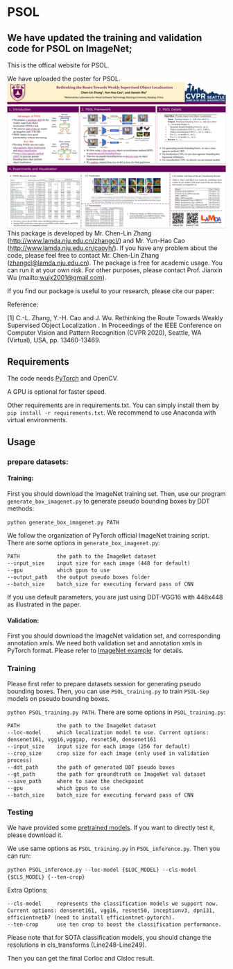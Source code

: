 # PSOL
## We have updated the training and validation code for PSOL on ImageNet;
This is the offical website for PSOL. 

We have uploaded the poster for PSOL.
![Poster][poster]
This package is developed by Mr. Chen-Lin Zhang (http://www.lamda.nju.edu.cn/zhangcl/) and Mr. Yun-Hao Cao (http://www.lamda.nju.edu.cn/caoyh/). If you have any problem about 
the code, please feel free to contact Mr. Chen-Lin Zhang (zhangcl@lamda.nju.edu.cn). 
The package is free for academic usage. You can run it at your own risk. For other purposes, please contact Prof. Jianxin Wu (mailto:wujx2001@gmail.com).

If you find our package is useful to your research, please cite our paper:

Reference: 
           
[1] C.-L. Zhang, Y.-H. Cao and J. Wu. Rethinking the Route Towards Weakly Supervised Object Localization
. In Proceedings of the IEEE Conference on Computer Vision and Pattern Recognition (CVPR 2020), Seattle, WA (Virtual), USA, pp. 13460-13469.
## Requirements
The code needs [PyTorch][pytorch] and OpenCV.

A GPU is optional for faster speed.

Other requirements are in requirements.txt. You can simply install them by `pip install -r requirements.txt`. We recommend to use Anaconda with virtual environments.

## Usage


### prepare datasets:
#### Training:
First you should download the ImageNet training set. Then, use our program `generate_box_imagenet.py` to generate pseudo bounding boxes by DDT methods:

`python generate_box_imagenet.py PATH`

We follow the organization of PyTorch official ImageNet training script. There are some options in `generate_box_imagenet.py`:

```
PATH            the path to the ImageNet dataset
--input_size    input size for each image (448 for default)
--gpu           which gpus to use 
--output_path   the output pseudo boxes folder
--batch_size    batch_size for executing forward pass of CNN
```

If you use default parameters, you are just using DDT-VGG16 with 448x448 as illustrated in the paper.
#### Validation:
First you should download the ImageNet validation set, and corresponding annotation xmls. We need both validation set and annotation xmls in PyTorch format. Please refer to [ImageNet example][imagenet example] for details.
### Training

Please first refer to prepare datasets session for generating pseudo bounding boxes. Then, you can use `PSOL_training.py` to train `PSOL-Sep` models on pseudo bounding boxes.

`python PSOL_training.py PATH`. There are some options in `PSOL_training.py`:

```
PATH            the path to the ImageNet dataset
--loc-model     which localization model to use. Current options: densenet161, vgg16,vgggap, resnet50, densenet161
--input_size    input size for each image (256 for default)
--crop_size     crop size for each image (only used in validation process)
--ddt_path      the path of generated DDT pseudo boxes
--gt_path       the path for groundtruth on ImageNet val dataset
--save_path     where to save the checkpoint
--gpu           which gpus to use 
--batch_size    batch_size for executing forward pass of CNN
```
### Testing

We have provided some [pretrained models][modellink]. If you want to directly test it, please download it.

We use same options as `PSOL_training.py` in `PSOL_inference.py`. Then you can run:

`python PSOL_inference.py --loc-model {$LOC_MODEL} --cls-model {$CLS_MODEL} {--ten-crop}`

Extra Options:
```
--cls-model     represents the classification models we support now. Current options: densenet161, vgg16, resnet50, inceptionv3, dpn131, efficientnetb7 (need to install efficientnet-pytorch). 
--ten-crop      use ten crop to boost the classification performance.
```

Please note that for SOTA classification models, you should change the resolutions in cls_transforms (Line248-Line249).

Then you can get the final Corloc and Clsloc result.

[pytorch]:https://pytorch.org/
[imagenet example]:https://github.com/pytorch/examples/tree/master/imagenet
[annolink]:https://drive.google.com/open?id=1XcSJ4WIhgema_jSPI0PJX14W2l8xQkvP
[poster]:poster.png
[modellink]:https://drive.google.com/open?id=1uepi6B6cL2EorygHgODG77HN9V1_ZTXX
